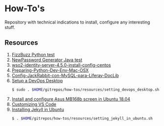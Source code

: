 # How-To's

Repository with technical indications to install, configure any interesting stuff. 

## Resources

1. [FizzBuzz Python test](resources/fizzbuzz1.py)
2. [NewPassword Generator Java test](resources/NewPasswordGenerator.java)
3. [wso2-identity-server-4.5.0-install-config-centos](resources/wso2-identity-server-4.5.0-install-config-centos.md)
4. [Preparing-Python-Dev-Env-Mac-OSX](resources/Preparing-Python-Dev-Env-Mac-OSX.md)
5. [Config-JackRabbit-con-MySQL-para-Liferay-DocLib](resources/config_jackrabbit_con_mysql_para_liferay_doclib.md)
6. [Setup a DevOps Desktop](resources/setting_devops_desktop.sh)
   ```sh
   $ sudo . $HOME/gitrepos/how-tos/resources/setting_devops_desktop.sh
   ```
7. [Install and configure Asus MB168b screen in Ubuntu 18.04](resources/install_and_setup_mb168b_in_ubuntu.md)
8. [Customizing VS Code](resources/customizing_vs_code.md)
9. [Installing Jekyll in Ubuntu](resources/setting_jekyll_in_ubuntu.sh)
   ```sh
   $ . $HOME/gitrepos/how-tos/resources/setting_jekyll_in_ubuntu.sh
   ```
